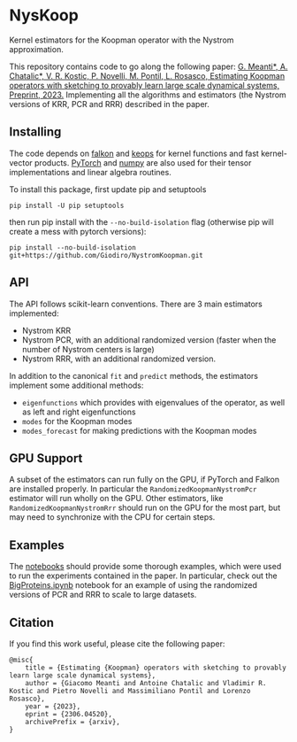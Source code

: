 # NysKoop

Kernel estimators for the Koopman operator with the Nystrom approximation.

This repository contains code to go along the following paper:
[G. Meanti*, A. Chatalic*,  V. R. Kostic, P. Novelli, M. Pontil, L. Rosasco, Estimating Koopman operators with sketching to
provably learn large scale dynamical systems, Preprint, 2023.](https://arxiv.org/abs/2306.04520) 
Implementing all the algorithms and estimators (the Nystrom versions of KRR, PCR and RRR) 
described in the paper. 


## Installing

The code depends on [falkon](https://github.com/falkonml/falkon) and [keops](https://github.com/getkeops/keops) 
for kernel functions and fast kernel-vector products. 
[PyTorch](https://pytorch.org) and [numpy](https://numpy.org) are also used for their tensor implementations and linear algebra routines.

To install this package, first update pip and setuptools
```
pip install -U pip setuptools
```
then run pip install with the `--no-build-isolation` flag (otherwise pip will create a mess with pytorch versions):
```
pip install --no-build-isolation git+https://github.com/Giodiro/NystromKoopman.git
```

## API

The API follows scikit-learn conventions. There are 3 main estimators implemented:
 - Nystrom KRR
 - Nystrom PCR, with an additional randomized version (faster when the number of Nystrom centers is large)
 - Nystrom RRR, with an additional randomized version.

In addition to the canonical `fit` and `predict` methods, the estimators implement some additional methods: 
 - `eigenfunctions` which provides with eigenvalues of the operator, as well as left and right eigenfunctions
 - `modes` for the Koopman modes
 - `modes_forecast` for making predictions with the Koopman modes

## GPU Support

A subset of the estimators can run fully on the GPU, if PyTorch and Falkon are installed properly.
In particular the `RandomizedKoopmanNystromPcr` estimator will run wholly on the GPU. 
Other estimators, like `RandomizedKoopmanNystromRrr` should run on the GPU for the most part,
but may need to synchronize with the CPU for certain steps.

## Examples

The [notebooks](/notebooks) should provide some thorough examples, which were used to run the experiments contained in the paper.
In particular, check out the [BigProteins.ipynb](/notebooks/BigProteins.ipynb) notebook for an example of using the randomized versions of PCR and RRR 
to scale to large datasets.

## Citation

If you find this work useful, please cite the following paper:
```
@misc{
    title = {Estimating {Koopman} operators with sketching to provably learn large scale dynamical systems},
    author = {Giacomo Meanti and Antoine Chatalic and Vladimir R. Kostic and Pietro Novelli and Massimiliano Pontil and Lorenzo Rosasco},
    year = {2023},
    eprint = {2306.04520},
    archivePrefix = {arxiv},
}
```
